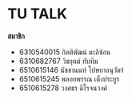 # TU TALK
__สมาชิก__
- 6310540015 กิตติพัฒน์ มะลิซ้อน
- 6310682767 วิชยุตม์ ทับทิม
- 6510615146 นัชชานนท์ โปษยาอนุวัตร์
- 6510615245 พลอยพรรณ เต็งประยูร
- 6510615278 วงศธร ดีโรจนวงศ์
